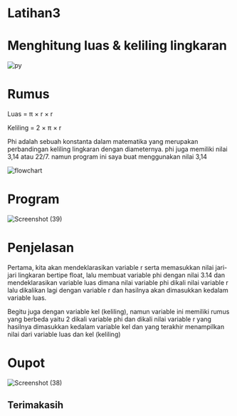 # Latihan3
# Menghitung luas &amp; keliling lingkaran

![py](https://user-images.githubusercontent.com/92356397/139626993-2eb1e86a-60ed-4ab6-89b3-5d07cef4e680.png)
# Rumus
Luas = π × r × r

Keliling = 2 × π × r

Phi adalah sebuah konstanta dalam matematika yang merupakan perbandingan keliling lingkaran dengan diameternya. phi juga memiliki nilai 3,14 atau 22/7. namun program ini saya buat menggunakan nilai 3,14

![flowchart](https://user-images.githubusercontent.com/92356397/139627289-dab3d493-fcfc-42d3-93d4-be284051899d.png)
# Program

 ![Screenshot (39)](https://user-images.githubusercontent.com/92356397/139629073-165191bc-82e3-4ef5-8fa7-8ce93f50b2ae.png)
 # Penjelasan
 Pertama, kita akan mendeklarasikan variable r serta memasukkan nilai jari-jari lingkaran bertipe float, lalu membuat variable phi dengan nilai 3.14 dan mendeklarasikan variable luas dimana nilai variable phi dikali nilai variable r lalu dikalikan lagi dengan variable r dan hasilnya akan dimasukkan kedalam variable luas.

Begitu juga dengan variable kel (keliling), namun variable ini memiliki rumus yang berbeda yaitu 2 dikali variable phi dan dikali nilai variable r yang hasilnya dimasukkan kedalam variable kel dan yang terakhir menampilkan nilai dari variable luas dan kel (keliling)
# Oupot
![Screenshot (38)](https://user-images.githubusercontent.com/92356397/139629312-03d541f6-e70f-47f1-9557-2f5f11184191.png)
## Terimakasih
